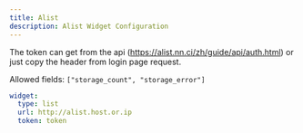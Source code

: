 ```yaml
---
title: Alist
description: Alist Widget Configuration
---
```


The token can get from the api (https://alist.nn.ci/zh/guide/api/auth.html) or just copy the header from login page request.

Allowed fields: `["storage_count", "storage_error"]`

```yaml
widget:
  type: list
  url: http://alist.host.or.ip
  token: token
```
